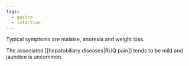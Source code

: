 ```yaml
---
tags:
  - gastro
  - infection
---
```

Typical symptoms are malaise, anorexia and weight loss.

The associated [[hepatobiliary diseases|RUQ pain]] tends to be mild and jaundice is uncommon.